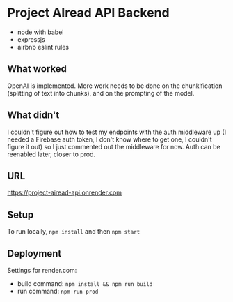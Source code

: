 # Project AIread API Backend

* node with babel
* expressjs
* airbnb eslint rules

## What worked
OpenAI is implemented. More work needs to be done on the chunkification (splitting of text into chunks), and on the prompting of the model.

## What didn't
I couldn't figure out how to test my endpoints with the auth middleware up (I needed a Firebase auth token, I don't know where to get one, I couldn't figure it out) so I just commented out the middleware for now. Auth can be reenabled later, closer to prod.

## URL
https://project-airead-api.onrender.com

## Setup
To run locally, `npm install` and then `npm start`

## Deployment
Settings for render.com:
* build command:  `npm install && npm run build`
* run command:  `npm run prod`
